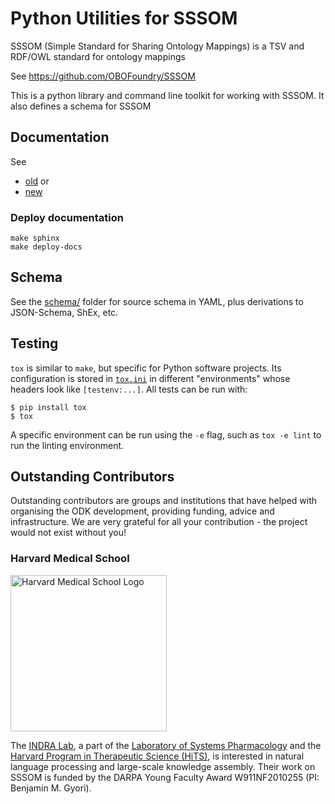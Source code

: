 # Python Utilities for SSSOM

SSSOM (Simple Standard for Sharing Ontology Mappings) is a TSV and RDF/OWL standard for ontology mappings

See https://github.com/OBOFoundry/SSSOM

This is a python library and command line toolkit for working with SSSOM. It also defines a schema for SSSOM

## Documentation

See 
* [old](https://sssom-py.readthedocs.io/) or
* [new](https://mapping-commons.github.io/sssom-py/index.html#)

### Deploy documentation
```shell
make sphinx
make deploy-docs
```

## Schema

See the [schema/](schema) folder for source schema in YAML, plus
derivations to JSON-Schema, ShEx, etc. 

## Testing

`tox` is similar to `make`, but specific for Python software projects. Its
configuration is stored in [`tox.ini`](tox.ini) in different "environments"
whose headers look like `[testenv:...]`. All tests can be run with:

```shell
$ pip install tox
$ tox
```

A specific environment can be run using the `-e` flag, such as `tox -e lint` to run
the linting environment.

## Outstanding Contributors

Outstanding contributors are groups and institutions that have helped with organising the ODK
development, providing funding, advice and infrastructure. We are very grateful for all your
contribution - the project would not exist without you!

### Harvard Medical School

<img width="250" src="https://hms.harvard.edu/themes/harvardmedical/logo.svg" alt="Harvard Medical School Logo" />

The [INDRA Lab](https://indralab.github.io), a part of the
[Laboratory of Systems Pharmacology](https://hits.harvard.edu/the-program/laboratory-of-systems-pharmacology/about/)
and the [Harvard Program in Therapeutic Science (HiTS)](https://hits.harvard.edu), is interested in
natural language processing and large-scale knowledge assembly. Their work on SSSOM is funded by the
DARPA Young Faculty Award W911NF2010255 (PI: Benjamin M. Gyori).
